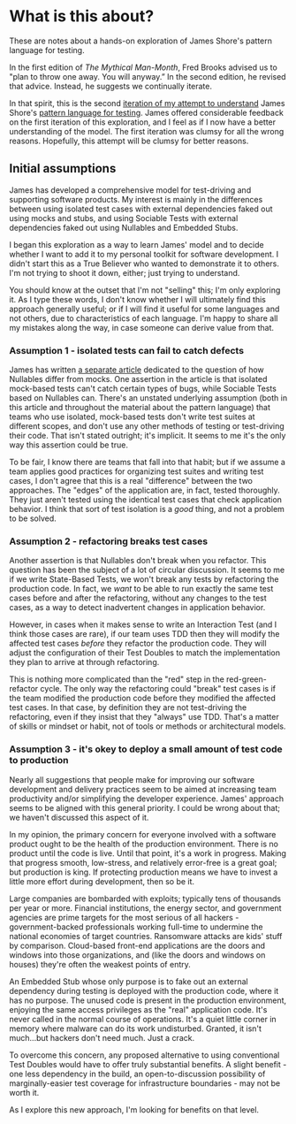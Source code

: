 # What is this about?

These are notes about a hands-on exploration of James Shore's pattern language for testing. 

In the first edition of _The Mythical Man-Month_, Fred Brooks advised us to "plan to throw one away. You will anyway.” In the second edition, he revised that advice. Instead, he suggests we continually iterate. 

In that spirit, this is the second [iteration of my attempt to understand](iteration-1.md) James Shore's [pattern language for testing](https://www.jamesshore.com/v2/projects/nullables/testing-without-mocks). James offered considerable feedback on the first iteration of this exploration, and I feel as if I now have a better understanding of the model. The first iteration was clumsy for all the wrong reasons. Hopefully, this attempt will be clumsy for better reasons.

## Initial assumptions 

James has developed a comprehensive model for test-driving and supporting software products. My interest is mainly in the differences between using isolated test cases with external dependencies faked out using mocks and stubs, and using Sociable Tests with external dependencies faked out using Nullables and Embedded Stubs.

I began this exploration as a way to learn James' model and to decide whether I want to add it to my personal toolkit for software development. I didn't start this as a True Believer who wanted to demonstrate it to others. I'm not trying to shoot it down, either; just trying to understand. 

You should know at the outset that I'm not "selling" this; I'm only exploring it. As I type these words, I don't know whether I will ultimately find this approach generally useful; or if I will find it useful for some languages and not others, due to characteristics of each language. I'm happy to share all my mistakes along the way, in case someone can derive value from that.

### Assumption 1 - isolated tests can fail to catch defects

James has written [a separate article](https://www.jamesshore.com/v2/projects/nullables/how-are-nullables-different-from-mocks) dedicated to the question of how Nullables differ from mocks. One assertion in the article is that isolated mock-based tests can't catch certain types of bugs, while Sociable Tests based on Nullables can. There's an unstated underlying assumption (both in this article and throughout the material about the pattern language) that teams who use isolated, mock-based tests don't write test suites at different scopes, and don't use any other methods of testing or test-driving their code. That isn't stated outright; it's implicit. It seems to me it's the only way this assertion could be true.

To be fair, I know there are teams that fall into that habit; but if we assume a team applies good practices for organizing test suites and writing test cases, I don't agree that this is a real "difference" between the two approaches. The "edges" of the application are, in fact, tested thoroughly. They just aren't tested using the identical test cases that check application behavior. I think that sort of test isolation is a _good_ thing, and not a problem to be solved.

### Assumption 2 - refactoring breaks test cases

Another assertion is that Nullables don't break when you refactor. This question has been the subject of a lot of circular discussion. It seems to me if we write State-Based Tests, we won't break any tests by refactoring the production code. In fact, we _want_ to be able to run exactly the same test cases before and after the refactoring, without any changes to the test cases, as a way to detect inadvertent changes in application behavior. 

However, in cases when it makes sense to write an Interaction Test (and I think those cases are rare), if our team uses TDD then they will modify the affected test cases _before_ they refactor the production code. They will adjust the configuration of their Test Doubles to match the implementation they plan to arrive at through refactoring. 

This is nothing more complicated than the "red" step in the red-green-refactor cycle. The only way the refactoring could "break" test cases is if the team modified the production code before they modified the affected test cases. In that case, by definition they are not test-driving the refactoring, even if they insist that they "always" use TDD. That's a matter of skills or mindset or habit, not of tools or methods or architectural models.

### Assumption 3 - it's okey to deploy a small amount of test code to production

Nearly all suggestions that people make for improving our software development and delivery practices seem to be aimed at increasing team productivity and/or simplifying the developer experience. James' approach seems to be aligned with this general priority. I could be wrong about that; we haven't discussed this aspect of it.

In my opinion, the primary concern for everyone involved with a software product ought to be the health of the production environment. There is no product until the code is live. Until that point, it's a work in progress. Making that progress smooth, low-stress, and relatively error-free is a great goal; but production is king. If protecting production means we have to invest a little more effort during development, then so be it.

Large companies are bombarded with exploits; typically tens of thousands per year or more. Financial institutions, the energy sector, and government agencies are prime targets for the most serious of all hackers - government-backed professionals working full-time to undermine the national economies of target countries. Ransomware attacks are kids' stuff by comparison. Cloud-based front-end applications are the doors and windows into those organizations, and (like the doors and windows on houses) they're often the weakest points of entry.

An Embedded Stub whose only purpose is to fake out an external dependency during testing is deployed with the production code, where it has no purpose. The unused code is present in the production environment, enjoying the same access privileges as the "real" application code. It's never called in the normal course of operations. It's a quiet little corner in memory where malware can do its work undisturbed. Granted, it isn't much...but hackers don't need much. Just a crack.

To overcome this concern, any proposed alternative to using conventional Test Doubles would have to offer truly substantial benefits. A slight benefit - one less dependency in the build, an open-to-discussion possibility of marginally-easier test coverage for infrastructure boundaries - may not be worth it.

As I explore this new approach, I'm looking for benefits on that level. 
